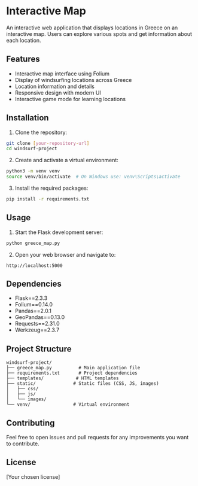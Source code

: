 # Interactive Map

An interactive web application that displays locations in Greece on an interactive map. Users can explore various spots and get information about each location.

## Features

- Interactive map interface using Folium
- Display of windsurfing locations across Greece
- Location information and details
- Responsive design with modern UI
- Interactive game mode for learning locations

## Installation

1. Clone the repository:
```bash
git clone [your-repository-url]
cd windsurf-project
```

2. Create and activate a virtual environment:
```bash
python3 -m venv venv
source venv/bin/activate  # On Windows use: venv\Scripts\activate
```

3. Install the required packages:
```bash
pip install -r requirements.txt
```

## Usage

1. Start the Flask development server:
```bash
python greece_map.py
```

2. Open your web browser and navigate to:
```
http://localhost:5000
```

## Dependencies

- Flask==2.3.3
- Folium==0.14.0
- Pandas==2.0.1
- GeoPandas==0.13.0
- Requests==2.31.0
- Werkzeug==2.3.7

## Project Structure

```
windsurf-project/
├── greece_map.py          # Main application file
├── requirements.txt       # Project dependencies
├── templates/            # HTML templates
├── static/              # Static files (CSS, JS, images)
│   ├── css/
│   ├── js/
│   └── images/
└── venv/                # Virtual environment
```

## Contributing

Feel free to open issues and pull requests for any improvements you want to contribute.

## License

[Your chosen license]